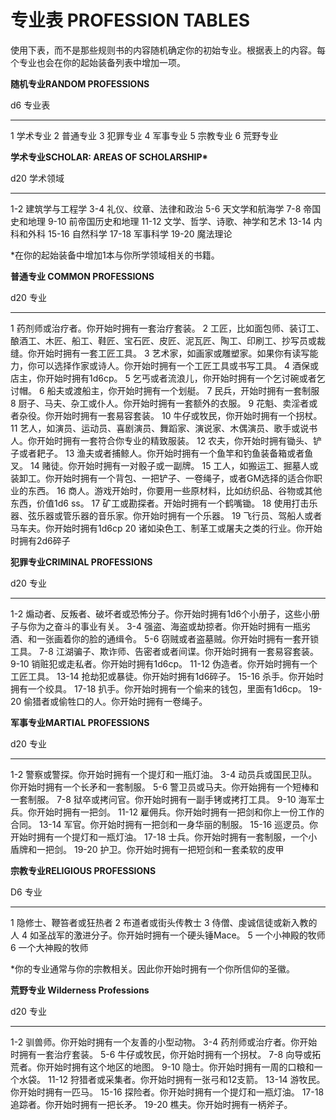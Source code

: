 # **专业表 PROFESSION TABLES**

使用下表，而不是那些规则书的内容随机确定你的初始专业。根据表上的内容。每个专业也会在你的起始装备列表中增加一项。

**随机专业RANDOM PROFESSIONS**

  d6   专业表
  ---- ----------
  1    学术专业
  2    普通专业
  3    犯罪专业
  4    军事专业
  5    宗教专业
  6    荒野专业

**学术专业SCHOLAR: AREAS OF SCHOLARSHIP\***

  d20     学术领域
  ------- ------------------------------
  1-2     建筑学与工程学
  3-4     礼仪、纹章、法律和政治
  5-6     天文学和航海学
  7-8     帝国史和地理
  9-10    前帝国历史和地理
  11-12   文学、哲学、诗歌、神学和艺术
  13-14   内科和外科
  15-16   自然科学
  17-18   军事科学
  19-20   魔法理论

\*在你的起始装备中增加1本与你所学领域相关的书籍。

**普通专业 COMMON PROFESSIONS**

  d20   专业
  ----- ----------------------------------------------------------------------------------------------------------------------------------
  1     药剂师或治疗者。你开始时拥有一套治疗套装。
  2     工匠，比如面包师、装订工、酿酒工、木匠、船工、鞋匠、宝石匠、皮匠、泥瓦匠、陶工、印刷工、抄写员或裁缝。你开始时拥有一套工匠工具。
  3     艺术家，如画家或雕塑家。如果你有读写能力，你可以选择作家或诗人。你开始时拥有一个工匠工具或书写工具。
  4     酒保或店主，你开始时拥有1d6cp。
  5     乞丐或者流浪儿，你开始时拥有一个乞讨碗或者乞讨帽。
  6     船夫或渡船主，你开始时拥有一个划艇。
  7     民兵，开始时拥有一套制服
  8     厨子、马夫、杂工或仆人。你开始时拥有一套额外的衣服。
  9     花魁、卖淫者或者杂役。你开始时拥有一套易容套装。
  10    牛仔或牧民，你开始时拥有一个拐杖。
  11    艺人，如演员、运动员、喜剧演员、舞蹈家、演说家、木偶演员、歌手或说书人。你开始时拥有一套符合你专业的精致服装。
  12    农夫，你开始时拥有锄头、铲子或者耙子。
  13    渔夫或者捕鲸人。你开始时拥有一个鱼竿和钓鱼装备箱或者鱼叉。
  14    赌徒。你开始时拥有一对骰子或一副牌。
  15    工人，如搬运工、掘墓人或装卸工。你开始时拥有一个背包、一把铲子、一卷绳子，或者GM选择的适合你职业的东西。
  16    商人。游戏开始时，你要用一些原材料，比如纺织品、谷物或其他东西，价值1d6 ss。
  17    矿工或勘探者。开始时拥有一个鹤嘴锄。
  18    使用打击乐器、弦乐器或管乐器的音乐家。你开始时拥有一个乐器。
  19    飞行员、驾船人或者马车夫。你开始时拥有1d6cp
  20    诸如染色工、制革工或屠夫之类的行业。你开始时拥有2d6碎子

**犯罪专业CRIMINAL PROFESSIONS**

  d20     专业
  ------- -----------------------------------------------------------------------------------------------
  1-2     煽动者、反叛者、破坏者或恐怖分子。你开始时拥有1d6个小册子，这些小册子与你为之奋斗的事业有关。
  3-4     强盗、海盗或劫掠者。你开始时拥有一瓶劣酒、和一张画着你的脸的通缉令。
  5-6     窃贼或者盗墓贼。你开始时拥有一套开锁工具。
  7-8     江湖骗子、欺诈师、告密者或者间谍。你开始时拥有一套易容套装。
  9-10    销赃犯或走私者。你开始时拥有1d6cp。
  11-12   伪造者。你开始时拥有一个工匠工具。
  13-14   抢劫犯或暴徒。你开始时拥有1d6碎子。
  15-16   杀手。你开始时拥有一个绞具。
  17-18   扒手。你开始时拥有一个偷来的钱包，里面有1d6cp。
  19-20   偷猎者或偷牲口的人。你开始时拥有一卷绳子。

**军事专业MARTIAL PROFESSIONS**

  d20     专业
  ------- ----------------------------------------------------
  1-2     警察或警探。你开始时拥有一个提灯和一瓶灯油。
  3-4     动员兵或国民卫队。你开始时拥有一个长矛和一套制服。
  5-6     警卫员或马夫。你开始拥有一个短棒和一套制服。
  7-8     狱卒或拷问官。你开始时拥有一副手铐或拷打工具。
  9-10    海军士兵。你开始时拥有一把剑。
  11-12   雇佣兵。你开始时拥有一把剑和你上一份工作的合同。
  13-14   军官。你开始时拥有一把剑和一身华丽的制服。
  15-16   巡逻员。你开始时拥有一个提灯和一瓶灯油。
  17-18   士兵。你开始时拥有一套制服，一个小盾牌和一把剑。
  19-20   护卫。你开始时拥有一把短剑和一套柔软的皮甲

**宗教专业RELIGIOUS PROFESSIONS**

  D6   专业
  ---- --------------------------------------------------
  1    隐修士、鞭笞者或狂热者
  2    布道者或街头传教士
  3    侍僧、虔诚信徒或新入教的人
  4    如圣战军的激进分子。你开始时拥有一个硬头锤Mace。
  5    一个小神殿的牧师
  6    一个大神殿的牧师

\*你的专业通常与你的宗教相关。因此你开始时拥有一个你所信仰的圣徽。

**荒野专业 Wilderness Professions**

  d20     专业
  ------- ----------------------------------------------
  1-2     驯兽师。你开始时拥有一个友善的小型动物。
  3-4     药剂师或治疗者。你开始时拥有一套治疗套装。
  5-6     牛仔或牧民，你开始时拥有一个拐杖。
  7-8     向导或拓荒者。你开始时拥有这个地区的地图。
  9-10    隐士。你开始时拥有一周的口粮和一个水袋。
  11-12   狩猎者或采集者。你开始时拥有一张弓和12支箭。
  13-14   游牧民。你开始时拥有一匹马。
  15-16   探险者。你开始时拥有一个提灯和一瓶灯油。
  17-18   追踪者。你开始时拥有一把长矛。
  19-20   樵夫。你开始时拥有一柄斧子。
